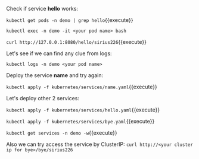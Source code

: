 Check if service **hello** works:

`kubectl get pods -n demo | grep hello`{{execute}}

`kubectl exec -n demo -it <your pod name> bash`

`curl http://127.0.0.1:8080/hello/sirius226`{{execute}}

Let's see if we can find any clue from logs:

`kubectl logs -n demo <your pod name>`

Deploy the service **name** and try again:

`kubectl apply -f kubernetes/services/name.yaml`{{execute}}

Let's deploy other 2 services:

`kubectl apply -f kubernetes/services/hello.yaml`{{execute}}

`kubectl apply -f kubernetes/services/bye.yaml`{{execute}}

`kubectl get services -n demo -w`{{execute}}

Also we can try access the service by ClusterIP:
`curl http://<your cluster ip for bye>/bye/sirius226`


